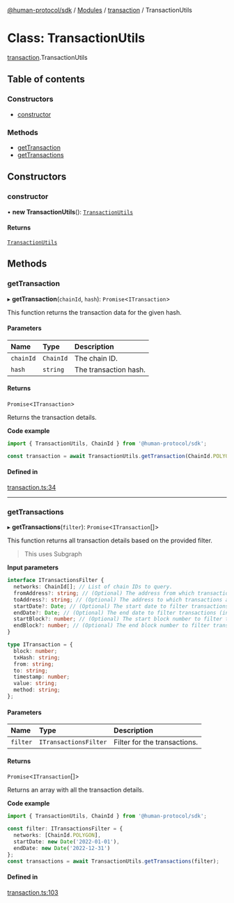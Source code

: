 [@human-protocol/sdk](../README.md) / [Modules](../modules.md) / [transaction](../modules/transaction.md) / TransactionUtils

# Class: TransactionUtils

[transaction](../modules/transaction.md).TransactionUtils

## Table of contents

### Constructors

- [constructor](transaction.TransactionUtils.md#constructor)

### Methods

- [getTransaction](transaction.TransactionUtils.md#gettransaction)
- [getTransactions](transaction.TransactionUtils.md#gettransactions)

## Constructors

### constructor

• **new TransactionUtils**(): [`TransactionUtils`](transaction.TransactionUtils.md)

#### Returns

[`TransactionUtils`](transaction.TransactionUtils.md)

## Methods

### getTransaction

▸ **getTransaction**(`chainId`, `hash`): `Promise`\<`ITransaction`\>

This function returns the transaction data for the given hash.

#### Parameters

| Name | Type | Description |
| :------ | :------ | :------ |
| `chainId` | `ChainId` | The chain ID. |
| `hash` | `string` | The transaction hash. |

#### Returns

`Promise`\<`ITransaction`\>

Returns the transaction details.

**Code example**

```ts
import { TransactionUtils, ChainId } from '@human-protocol/sdk';

const transaction = await TransactionUtils.getTransaction(ChainId.POLYGON, '0x62dD51230A30401C455c8398d06F85e4EaB6309f');
```

#### Defined in

[transaction.ts:34](https://github.com/humanprotocol/human-protocol/blob/228cb42bcd420546605e48ae309510bc59209d10/packages/sdk/typescript/human-protocol-sdk/src/transaction.ts#L34)

___

### getTransactions

▸ **getTransactions**(`filter`): `Promise`\<`ITransaction`[]\>

This function returns all transaction details based on the provided filter.

> This uses Subgraph

**Input parameters**

```ts
interface ITransactionsFilter {
  networks: ChainId[]; // List of chain IDs to query.
  fromAddress?: string; // (Optional) The address from which transactions are sent.
  toAddress?: string; // (Optional) The address to which transactions are sent.
  startDate?: Date; // (Optional) The start date to filter transactions (inclusive).
  endDate?: Date; // (Optional) The end date to filter transactions (inclusive).
  startBlock?: number; // (Optional) The start block number to filter transactions (inclusive).
  endBlock?: number; // (Optional) The end block number to filter transactions (inclusive).
}
```

```ts
type ITransaction = {
  block: number;
  txHash: string;
  from: string;
  to: string;
  timestamp: number;
  value: string;
  method: string;
};
```

#### Parameters

| Name | Type | Description |
| :------ | :------ | :------ |
| `filter` | `ITransactionsFilter` | Filter for the transactions. |

#### Returns

`Promise`\<`ITransaction`[]\>

Returns an array with all the transaction details.

**Code example**

```ts
import { TransactionUtils, ChainId } from '@human-protocol/sdk';

const filter: ITransactionsFilter = {
  networks: [ChainId.POLYGON],
  startDate: new Date('2022-01-01'),
  endDate: new Date('2022-12-31')
};
const transactions = await TransactionUtils.getTransactions(filter);
```

#### Defined in

[transaction.ts:103](https://github.com/humanprotocol/human-protocol/blob/228cb42bcd420546605e48ae309510bc59209d10/packages/sdk/typescript/human-protocol-sdk/src/transaction.ts#L103)
